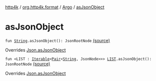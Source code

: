 [http4k](../../index.md) / [org.http4k.format](../index.md) / [Argo](index.md) / [asJsonObject](./as-json-object.md)

# asJsonObject

`fun `[`String`](https://kotlinlang.org/api/latest/jvm/stdlib/kotlin/-string/index.html)`.asJsonObject(): JsonRootNode` [(source)](https://github.com/http4k/http4k/blob/master/http4k-format-argo/src/main/kotlin/org/http4k/format/Argo.kt#L32)

Overrides [Json.asJsonObject](../-json/as-json-object.md)


`fun <LIST : `[`Iterable`](https://kotlinlang.org/api/latest/jvm/stdlib/kotlin.collections/-iterable/index.html)`<`[`Pair`](https://kotlinlang.org/api/latest/jvm/stdlib/kotlin/-pair/index.html)`<`[`String`](https://kotlinlang.org/api/latest/jvm/stdlib/kotlin/-string/index.html)`, JsonNode>>> `[`LIST`](as-json-object.md#LIST)`.asJsonObject(): JsonRootNode` [(source)](https://github.com/http4k/http4k/blob/master/http4k-format-argo/src/main/kotlin/org/http4k/format/Argo.kt#L43)

Overrides [Json.asJsonObject](../-json/as-json-object.md)

